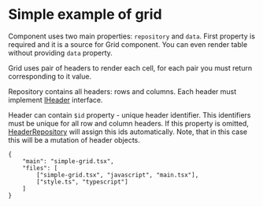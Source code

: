 # Simple example of grid

Component uses two main properties: `repository` and `data`. First property is required and
it is a source for Grid component. You can even render table without providing `data` property.

Grid uses pair of headers to render each cell, for each pair you must return corresponding to it value.

Repository contains all headers: rows and columns.
Each header must implement [IHeader](/api/headers#IHeader) interface.

Header can contain `$id` property - unique header identifier.
This identifiers must be unique for all row and column headers.
If this property is omitted, [HeaderRepository](/api/headers) will assign this ids automatically.
Note, that in this case this will be a mutation of header objects.


```app.example
{
    "main": "simple-grid.tsx",
    "files": [
        ["simple-grid.tsx", "javascript", "main.tsx"],
        ["style.ts", "typescript"]
    ]
}
```